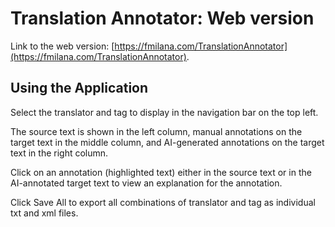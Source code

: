 # Translation Annotator: Web version

Link to the web version: [https://fmilana.com/TranslationAnnotator](https://fmilana.com/TranslationAnnotator).

## Using the Application

Select the translator and tag to display in the navigation bar on the top left. 

The source text is shown in the left column, manual annotations on the target text in the middle column, and AI-generated annotations on the target text in the right column. 

Click on an annotation (highlighted text) either in the source text or in the AI-annotated target text to view an explanation for the annotation.

Click Save All to export all combinations of translator and tag as individual txt and xml files.